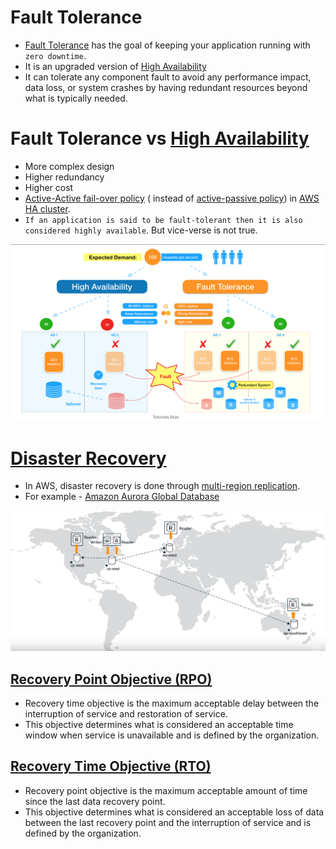 # Fault Tolerance
- [Fault Tolerance](https://www.linkedin.com/pulse/high-availability-vs-fault-tolerance-jon-bonso/) has the goal of keeping your application running with `zero downtime`. 
- It is an upgraded version of [High Availability](HighAvailability.md)
- It can tolerate any component fault to avoid any performance impact, data loss, or system crashes by having redundant resources beyond what is typically needed.

# Fault Tolerance vs [High Availability](HighAvailability.md)
- More complex design
- Higher redundancy
- Higher cost
- [Active-Active fail-over policy](HighAvailability.md#active-active-policy) ( instead of [active-passive policy](HighAvailability.md#active-passive-policy)) in [AWS HA cluster](../../2_AWSComponents/AWS-Global-Architecture-Region-AZ.md).
- `If an application is said to be fault-tolerant then it is also considered highly available`. But vice-verse is not true.

![img.png](assests/ha_vs_fault_tolerant.png)

# [Disaster Recovery](https://en.wikipedia.org/wiki/Disaster_recovery)
- In AWS, disaster recovery is done through [multi-region replication](../../2_AWSComponents/AWS-Global-Architecture-Region-AZ.md).
- For example - [Amazon Aurora Global Database](../../2_AWSComponents/6_DatabaseServices/AmazonAurora/AuroraGlobalDatabase.md)

![img.png](../../2_AWSComponents/6_DatabaseServices/AmazonAurora/assests/aurora_global_database_img.png)

## [Recovery Point Objective (RPO)](https://docs.aws.amazon.com/whitepapers/latest/microservices-on-aws/disaster-recovery.html)
- Recovery time objective is the maximum acceptable delay between the interruption of service and restoration of service. 
- This objective determines what is considered an acceptable time window when service is unavailable and is defined by the organization.

## [Recovery Time Objective (RTO)](https://docs.aws.amazon.com/whitepapers/latest/microservices-on-aws/disaster-recovery.html)
- Recovery point objective is the maximum acceptable amount of time since the last data recovery point. 
- This objective determines what is considered an acceptable loss of data between the last recovery point and the interruption of service and is defined by the organization.
